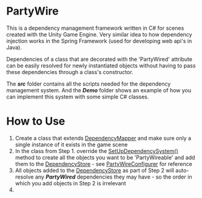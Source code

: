 # PartyWire
This is a dependency management framework written in C# for scenes created with the Unity Game Engine. Very similar idea to how dependency injection works in the Spring Framework (used for developing web api's in Java).

Dependencies of a class that are decorated with the 'PartyWired' attribute can be easily resolved for newly instantiated objects without having to pass these dependencies through a class's constructor.

The ***src*** folder contains all the scripts needed for the dependency management system. And the ***Demo*** folder shows an example of how you can implement this system with some simple C# classes.


# How to Use
1. Create a class that extends [DependencyMapper](https://github.com/Yarlak/PartyWire/blob/main/src/DependencyMapper.cs) and make sure only a single instance of it exists in the game scene
2. In the class from Step 1. override the [SetUpDependencySystem()](https://github.com/Yarlak/PartyWire/blob/main/src/DependencyMapper.cs#L47) method to create all the objects you want to be 'PartyWireable' and add them to the [DependencyStore](https://github.com/Yarlak/PartyWire/blob/main/src/DependencyStore.cs#L17) - see [PartyWireConfigurer](https://github.com/Yarlak/PartyWire/blob/main/Demo/PartyWireConfigurer.cs#L12-L25) for reference
3. All objects added to the [DependencyStore](https://github.com/Yarlak/PartyWire/blob/main/src/DependencyStore.cs) as part of Step 2 will auto-resolve any ***PartyWired*** dependencies they may have - so the order in which you add objects in Step 2 is irrelevant
4. 


